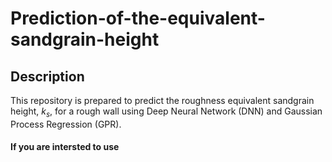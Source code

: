 # Prediction-of-the-equivalent-sandgrain-height

## Description
This repository is prepared to predict the roughness equivalent sandgrain height, $k_s$, for a rough wall using Deep Neural Network (DNN) and Gaussian Process Regression (GPR).

#### If you are intersted to use 

